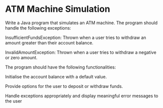# ATM Machine Simulation

Write a Java program that simulates an ATM machine. The program should handle the following exceptions:

InsufficientFundsException: Thrown when a user tries to withdraw an amount greater than their account balance.

InvalidAmountException: Thrown when a user tries to withdraw a negative or zero amount.

The program should have the following functionalities:

Initialise the account balance with a default value.

Provide options for the user to deposit or withdraw funds.

Handle exceptions appropriately and display meaningful error messages to the user
